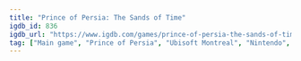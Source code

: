 ```yaml
---
title: "Prince of Persia: The Sands of Time"
igdb_id: 836
igdb_url: "https://www.igdb.com/games/prince-of-persia-the-sands-of-time"
tag: ["Main game", "Prince of Persia", "Ubisoft Montreal", "Nintendo", "Sony Computer Entertainment", "Platform", "Adventure", "Single player", "Third person", "Action"]
---
```

